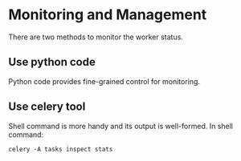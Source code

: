 # Monitoring and Management

There are two methods to monitor the worker status.

## Use python code
Python code provides fine-grained control for monitoring.

## Use celery tool
Shell command is more handy and its output is well-formed.
In shell command:

    celery -A tasks inspect stats
